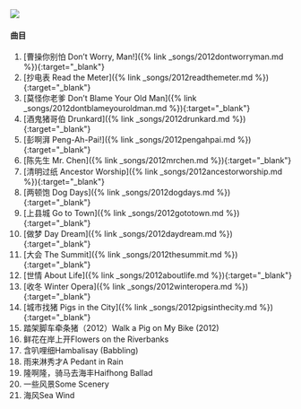 
<img src="{{site.cdn}}/assets/imgs/scenery2012.jpg">

#### 曲目

1. [曹操你别怕 Don’t Worry, Man!]({% link _songs/2012dontworryman.md %}){:target="_blank"}
2. [抄电表 Read the Meter]({% link _songs/2012readthemeter.md %}){:target="_blank"}
3. [莫怪你老爹 Don’t Blame Your Old Man]({% link _songs/2012dontblameyouroldman.md %}){:target="_blank"}
4. [酒鬼猪哥伯 Drunkard]({% link _songs/2012drunkard.md %}){:target="_blank"}
5. [彭啊湃 Peng-Ah-Pai!]({% link _songs/2012pengahpai.md %}){:target="_blank"}
6. [陈先生 Mr. Chen]({% link _songs/2012mrchen.md %}){:target="_blank"}
7. [清明过纸 Ancestor Worship]({% link _songs/2012ancestorworship.md %}){:target="_blank"}
8. [两顿饱 Dog Days]({% link _songs/2012dogdays.md %}){:target="_blank"}
9. [上县城 Go to Town]({% link _songs/2012gototown.md %}){:target="_blank"}
10. [做梦 Day Dream]({% link _songs/2012daydream.md %}){:target="_blank"}
11. [大会 The Summit]({% link _songs/2012thesummit.md %}){:target="_blank"}
12. [世情 About Life]({% link _songs/2012aboutlife.md %}){:target="_blank"}
13. [收冬 Winter Opera]({% link _songs/2012winteropera.md %}){:target="_blank"}
14. [城市找猪 Pigs in the City]({% link _songs/2012pigsinthecity.md %}){:target="_blank"}
15. 踏架脚车牵条猪（2012）Walk a Pig on My Bike (2012)
16. 鲜花在岸上开Flowers on the Riverbanks
17. 含叭哩细Hambalisay (Babbling)
18. 雨来淋秀才A Pedant in Rain
19. 隆啊隆，骑马去海丰Haifhong Ballad
20. 一些风景Some Scenery
21. 海风Sea Wind
